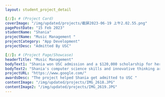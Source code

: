 ```yaml
---
layout: student_project_detail

[//]: # (Project Card)
coverImage: "/img/updated/projects/截屏2023-06-19 上午2.02.55.png"
pagePostDate: "15 Feb 2023"
studentName: "Shania"
projectName: "Music Management "
projectCategory: "App Development"
projectDesc: "Admitted By USC"

[//]: # (Project Page/Showcase)
headerTitle: "Music Management"
bodyText1: "Shania won USC admission and a $120,000 scholarship for her outstanding technical talent and numerous computer programs. The projects she presented were as diverse as developing a 3D simulation game, creating a piano score management system, and designing an AI predictive model for blood sugar. These impressive achievements make her admission to USC no doubt, we look forward to more good news for Shania in the future"
bodyText2: "Shania's computer science skills and innovative thinking are amazing. She has demonstrated her talent and deep expertise through a range of projects ranging from 3D simulation games to AI predictive models. This allowed her to win the USC application and get a generous scholarship. We expect her to make greater achievements in the field of science and technology in the future and bring more changes to the world"
projectURL: "https://www.google.com/"
awardsDesc: "The project helped Shania get admitted to USC "
contentImage: "/img/updated/projects/IMG_2618.JPG"
contentImage2: "/img/updated/projects/IMG_2619.JPG"
---
```

